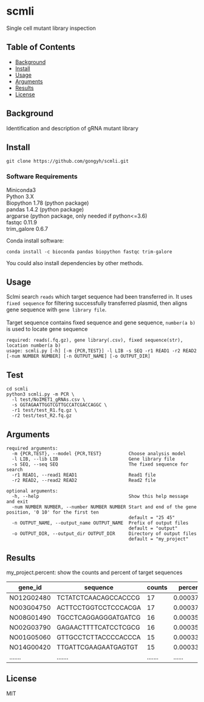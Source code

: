 # scmli

Single cell mutant library inspection 

## Table of Contents

- [Background](#background)
- [Install](#install)
- [Usage](#usage)
- [Arguments](#arguments)
- [Results](#results)
- [License](#license)

## Background
Identification and description of gRNA mutant library 

## Install

```
git clone https://github.com/gongyh/scmli.git
```

### Software Requirements

Miniconda3<br />
Python 3.X <br />
Biopython 1.78 (python package)<br />
pandas 1.4.2 (python package)<br />
argparse (python package, only needed if python<=3.6)<br />
fastqc 0.11.9<br />
trim_galore 0.6.7<br />

Conda install software:
```
conda install -c bioconda pandas biopython fastqc trim-galore
```
You could also install dependencies by other methods.

## Usage
Sclmi search `reads` which target sequence had been transferred in. It uses `fixed sequence` for filtering successfully transferred plasmid, then aligns 
gene sequence with `gene library file`.<br /> <br />Target sequence contains fixed sequence and gene sequence, `number(a b)` is used to locate gene sequence
```
required: reads(.fq.gz), gene library(.csv), fixed sequence(str), location number(a b)
usage: scmli.py [-h] [-m {PCR,TEST}] -l LIB -s SEQ -r1 READ1 -r2 READ2 [-num NUMBER NUMBER] [-n OUTPUT_NAME] [-o OUTPUT_DIR]
```

## Test
```
cd scmli 
python3 scmli.py -m PCR \
  -l test/NoIMET1_gRNAs.csv \
  -s GGTAGAATTGGTCGTTGCCATCGACCAGGC \
  -r1 test/test_R1.fq.gz \
  -r2 test/test_R2.fq.gz
```

## Arguments
```
required arguments:
  -m {PCR,TEST}, --model {PCR,TEST}          Choose analysis model
  -l LIB, --lib LIB                          Gene library file
  -s SEQ, --seq SEQ                          The fixed sequence for search
  -r1 READ1, --read1 READ1                   Read1 file
  -r2 READ2, --read2 READ2                   Read2 file

optional arguments:
  -h, --help                                 Show this help message and exit
  -num NUMBER NUMBER, --number NUMBER NUMBER Start and end of the gene position, '0 10' for the first ten
                                             default = "25 45"
  -n OUTPUT_NAME, --output_name OUTPUT_NAME  Prefix of output files
                                             default = "output"
  -o OUTPUT_DIR, --output_dir OUTPUT_DIR     Directory of output files
                                             default = "my_project"
```

## Results
my_project.percent: show the counts and percent of target sequences

| gene_id    | sequence             | counts  | percent   |
| ---------- | -------------------- | ------- | --------- |
| NO12G02480 | TCTATCTCAACAGCCACCCG | 17      | 0.0003771 |
| NO03G04750 | ACTTCCTGGTCCTCCCACGA | 17      | 0.0003771 |
| NO08G01490 | TGCCTCAGGAGGGATGATCG | 16      | 0.0003549 |
| NO02G03790 | GAGAACTTTTCATCCTCGCG | 16      | 0.0003549 |
| NO01G05060 | GTTGCCTCTTACCCCACCCA | 15      | 0.0003327 |
| NO14G00420 | TTGATTCGAAGAATGAGTGT | 15      | 0.0003327 |
| .......    | .......              | ....... | ......    |

## License
MIT

